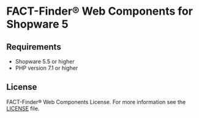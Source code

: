 # FACT-Finder® Web Components for Shopware 5
## Requirements
- Shopware 5.5 or higher
- PHP version 7.1 or higher

## License
FACT-Finder® Web Components License. For more information see the [LICENSE](LICENSE) file.
